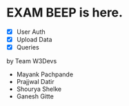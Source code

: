 # EXAM BEEP is here.
- [x] User Auth
- [x] Upload Data
- [x] Queries
<!-- - [x] Mars -->
<!-- - [ ] Jupiter -->
<!-- - [ ] Saturn -->
<!-- - [ ] Uranus -->
<!-- - [ ] Neptune -->
<!-- - [ ] Comet Haley -->

by Team W3Devs
- Mayank Pachpande
- Prajjwal Datir
- Shourya Shelke
- Ganesh Gitte